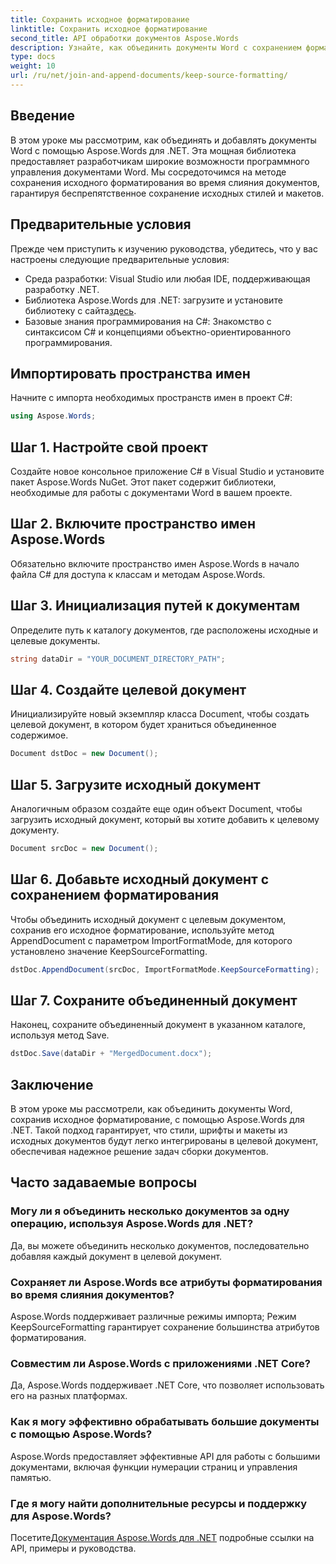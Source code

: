 ```yaml
---
title: Сохранить исходное форматирование
linktitle: Сохранить исходное форматирование
second_title: API обработки документов Aspose.Words
description: Узнайте, как объединить документы Word с сохранением форматирования с помощью Aspose.Words для .NET. Идеально подходит для разработчиков, желающих автоматизировать задачи сборки документов.
type: docs
weight: 10
url: /ru/net/join-and-append-documents/keep-source-formatting/
---
```

## Введение

В этом уроке мы рассмотрим, как объединять и добавлять документы Word с помощью Aspose.Words для .NET. Эта мощная библиотека предоставляет разработчикам широкие возможности программного управления документами Word. Мы сосредоточимся на методе сохранения исходного форматирования во время слияния документов, гарантируя беспрепятственное сохранение исходных стилей и макетов.

## Предварительные условия

Прежде чем приступить к изучению руководства, убедитесь, что у вас настроены следующие предварительные условия:

- Среда разработки: Visual Studio или любая IDE, поддерживающая разработку .NET.
-  Библиотека Aspose.Words для .NET: загрузите и установите библиотеку с сайта[здесь](https://releases.aspose.com/words/net/).
- Базовые знания программирования на C#: Знакомство с синтаксисом C# и концепциями объектно-ориентированного программирования.

## Импортировать пространства имен

Начните с импорта необходимых пространств имен в проект C#:

```csharp
using Aspose.Words;
```

## Шаг 1. Настройте свой проект

Создайте новое консольное приложение C# в Visual Studio и установите пакет Aspose.Words NuGet. Этот пакет содержит библиотеки, необходимые для работы с документами Word в вашем проекте.

## Шаг 2. Включите пространство имен Aspose.Words

Обязательно включите пространство имен Aspose.Words в начало файла C# для доступа к классам и методам Aspose.Words.

## Шаг 3. Инициализация путей к документам

Определите путь к каталогу документов, где расположены исходные и целевые документы.

```csharp
string dataDir = "YOUR_DOCUMENT_DIRECTORY_PATH";
```

## Шаг 4. Создайте целевой документ

Инициализируйте новый экземпляр класса Document, чтобы создать целевой документ, в котором будет храниться объединенное содержимое.

```csharp
Document dstDoc = new Document();
```

## Шаг 5. Загрузите исходный документ

Аналогичным образом создайте еще один объект Document, чтобы загрузить исходный документ, который вы хотите добавить к целевому документу.

```csharp
Document srcDoc = new Document();
```

## Шаг 6. Добавьте исходный документ с сохранением форматирования

Чтобы объединить исходный документ с целевым документом, сохранив его исходное форматирование, используйте метод AppendDocument с параметром ImportFormatMode, для которого установлено значение KeepSourceFormatting.

```csharp
dstDoc.AppendDocument(srcDoc, ImportFormatMode.KeepSourceFormatting);
```

## Шаг 7. Сохраните объединенный документ

Наконец, сохраните объединенный документ в указанном каталоге, используя метод Save.

```csharp
dstDoc.Save(dataDir + "MergedDocument.docx");
```

## Заключение

В этом уроке мы рассмотрели, как объединить документы Word, сохранив исходное форматирование, с помощью Aspose.Words для .NET. Такой подход гарантирует, что стили, шрифты и макеты из исходных документов будут легко интегрированы в целевой документ, обеспечивая надежное решение задач сборки документов.

## Часто задаваемые вопросы

### Могу ли я объединить несколько документов за одну операцию, используя Aspose.Words для .NET?
Да, вы можете объединить несколько документов, последовательно добавляя каждый документ в целевой документ.

### Сохраняет ли Aspose.Words все атрибуты форматирования во время слияния документов?
Aspose.Words поддерживает различные режимы импорта; Режим KeepSourceFormatting гарантирует сохранение большинства атрибутов форматирования.

### Совместим ли Aspose.Words с приложениями .NET Core?
Да, Aspose.Words поддерживает .NET Core, что позволяет использовать его на разных платформах.

### Как я могу эффективно обрабатывать большие документы с помощью Aspose.Words?
Aspose.Words предоставляет эффективные API для работы с большими документами, включая функции нумерации страниц и управления памятью.

### Где я могу найти дополнительные ресурсы и поддержку для Aspose.Words?
 Посетите[Документация Aspose.Words для .NET](https://reference.aspose.com/words/net/) подробные ссылки на API, примеры и руководства.